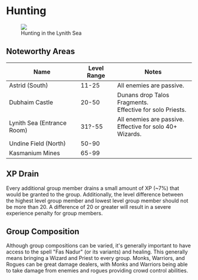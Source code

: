 # Hunting

<figure>
  <img src="../images/lynith_hunt.jpg" />
  <figcaption>Hunting in the Lynith Sea</figcaption>
</figure>

## Noteworthy Areas

| **Name** | **Level Range** | **Notes** |
| - | - | - |
| Astrid (South) | 11-25 | All enemies are passive. |
| Dubhaim Castle | 20-50 | Dunans drop Talos Fragments. <br> Effective for solo Priests. |
| Lynith Sea (Entrance Room) | 31?-55 | All enemies are passive. <br> Effective for solo 40+ Wizards. |
| Undine Field (North) | 50-90 |  |
| Kasmanium Mines | 65-99 |  |

## XP Drain

Every additional group member drains a small amount of XP (~7%) that would be granted to the group. Additionally, the level difference between the highest level group member and lowest level group member should not be more than 20. A difference of 20 or greater will result in a severe experience penalty for group members.

## Group Composition

Although group compositions can be varied, it's generally important to have access to the spell "Fas Nadur" (or its variants) and healing. This generally means bringing a Wizard and Priest to every group. Monks, Warriors, and Rogues can be great damage dealers, with Monks and Warriors being able to take damage from enemies and rogues providing crowd control abilities.

